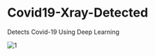 # Covid19-Xray-Detected
Detects Covid-19 Using Deep Learning

![1](https://github.com/sahinkaraoglu/Covid19-Xray-Detected/assets/76259114/2d05e060-d3fb-433b-a2a5-2294884e10f0)
